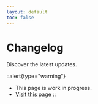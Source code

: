 ```yaml
---
layout: default
toc: false
---
```


# Changelog

Discover the latest updates.

::alert{type="warning"}
- This page is work in progress.
- [Visit this page](https://github.com/nuxt-modules/sanity/releases)
::
